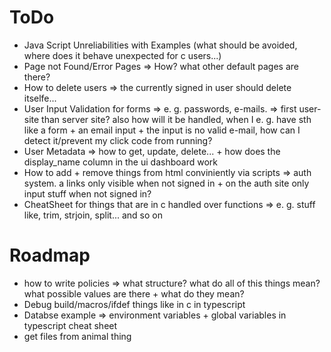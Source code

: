 # ToDo
- Java Script Unreliabilities with Examples (what should be avoided, where does it behave unexpected for c users...)
- Page not Found/Error Pages => How? what other default pages are there?
- How to delete users => the currently signed in user should delete itselfe... 
- User Input Validation for forms => e. g. passwords, e-mails. => first user-site than server site? also how will it be handled, when I e. g. have sth like a form + an email input + the input is no valid e-mail, how can I detect it/prevent my click code from running?
- User Metadata => how to get, update, delete... + how does the display_name column in the ui dashboard work
- How to add + remove things from html conviniently via scripts => auth system. a links only visible when not signed in + on the auth site only input stuff when not signed in?
- CheatSheet for things that are in c handled over functions => e. g. stuff like, trim, strjoin, split... and so on

# Roadmap
- how to write policies => what structure? what do all of this things mean? what possible values are there + what do they mean?
- Debug build/macros/ifdef things like in c in typescript
- Databse example
	=> environment variables + global variables in typescript cheat sheet
- get files from animal thing

